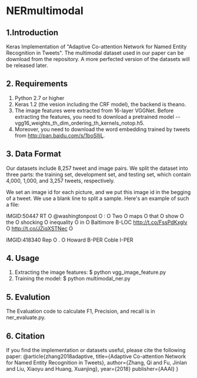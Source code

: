 # NERmultimodal
## 1.Introduction 
Keras Implementation of "Adaptive Co-attention Network for Named Entity Recognition in Tweets". The multimodal dataset used in our paper can be download from the repository. A more perfected version of the datasets will be released later. 

## 2. Requirements
1) Python 2.7 or higher
2) Keras 1.2 (the vesion including the CRF model), the backend is theano.
3) The image features were extracted from 16-layer VGGNet. Before extracting the features, you need to download a pretrained model -- vgg16_weights_th_dim_ordering_th_kernels_notop.h5.
4) Moreover, you need to download the word embedding trained by tweets from http://pan.baidu.com/s/1boSlljL. 

## 3. Data Format
Our datasets include 8,257 tweet and image pairs. We split the dataset into three parts: the training set, development set, and testing set, which contain 4,000, 1,000, and 3,257 tweets, respectively.  

We set an image id for each picture, and we put this image id in the begging of a tweet. We use a blank line to split a sample. Here's an example of such a file:

IMGID:50447
RT	O
@washingtonpost	O
:	O
Two	O
maps	O
that	O
show	O
the	O
shocking	O
inequality	O
in	O
Baltimore	B-LOC
http://t.co/FssPdKxglv	O
http://t.co/JZiqXSTNec	O

IMGID:418340
Rep	O
.	O
Howard	B-PER
Coble	I-PER

## 4. Usage
1) Extracting the image features:
	$ python vgg_image_feature.py
2) Training the model:
	$ python multimodal_ner.py

## 5. Evalution
The Evaluation code to calculate F1, Precision, and recall is in ner_evaluate.py. 

## 6. Citation
If you find the implementation or datasets useful, please cite the following paper: 
@article{zhang2018adaptive,
  title={Adaptive Co-attention Network for Named Entity Recognition in Tweets},
  author={Zhang, Qi and Fu, Jinlan and Liu, Xiaoyu and Huang, Xuanjing},
  year={2018}
  publisher={AAAI}
}
